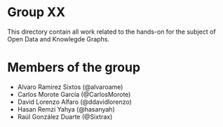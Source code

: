 Group XX
==========
This directory contain all work related to the hands-on for the subject of Open Data and Knowlegde Graphs.

# Members of the group

* Alvaro Ramirez Sixtos (@alvaroame)
* Carlos Morote García  (@CarlosMorote)
* David Lorenzo Alfaro  (@ddavidlorenzo)
* Hasan Remzi Yahya     (@hasanyah)
* Raúl González Duarte  (@Sixtrax)
